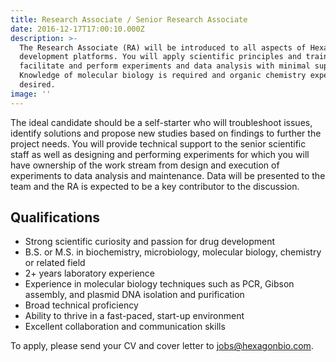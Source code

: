 ```yaml
---
title: Research Associate / Senior Research Associate
date: 2016-12-17T17:00:10.000Z
description: >-
  The Research Associate (RA) will be introduced to all aspects of Hexagon Bio’s
  development platforms. You will apply scientific principles and training to
  facilitate and perform experiments and data analysis with minimal supervision.
  Knowledge of molecular biology is required and organic chemistry experience is
  desired. 
image: ''
---
```

The ideal candidate should be a self-starter who will troubleshoot issues, identify solutions and propose new studies based on findings to further the project needs. You will provide technical support to the senior scientific staff as well as designing and performing experiments for which you will have ownership of the work stream from design and execution of experiments to data analysis and maintenance. Data will be presented to the team and the RA is expected to be a key contributor to the discussion.

## Qualifications

* Strong scientific curiosity and passion for drug development
* B.S. or M.S. in biochemistry, microbiology, molecular biology, chemistry or related field
* 2+ years laboratory experience
* Experience in molecular biology techniques such as PCR, Gibson assembly, and plasmid DNA isolation and purification
* Broad technical proficiency
* Ability to thrive in a fast-paced, start-up environment
* Excellent collaboration and communication skills

To apply, please send your CV and cover letter to jobs@hexagonbio.com.
